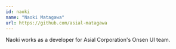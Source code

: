```yaml
---
id: naoki
name: "Naoki Matagawa"
url: https://github.com/asial-matagawa
---
```


Naoki works as a developer for Asial Corporation's Onsen UI team.
